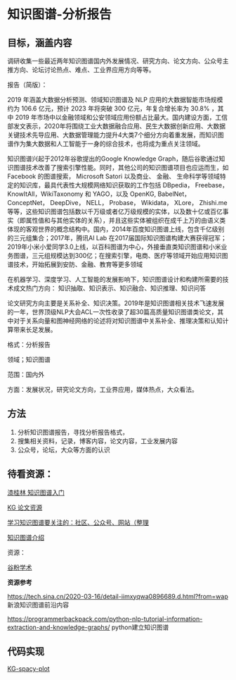 # 知识图谱-分析报告

## 目标，涵盖内容

调研收集一些最近两年知识图谱国内外发展情况、研究方向、论文方向、公众号主推方向、论坛讨论热点、难点、工业界应用方向等等。

报告（简版）：

2019 年涵盖大数据分析预测、领域知识图谱及 NLP 应用的大数据智能市场规模约为 106.6 亿元，预计 2023 年将突破 300 亿元，年复合增长率为 30.8% ，其中 2019 年市场中以金融领域和公安领域应用份额占比最大。国内建设方面，工信部发文表示，2020年将围绕工业大数据融合应用、民生大数据创新应用、大数据关键技术先导应用、大数据管理能力提升4大类7个细分方向着重发展，而知识图谱作为集大数据和人工智能于一身的综合技术，也将成为重点关注领域。

知识图谱兴起于2012年谷歌提出的Google Knowledge Graph，随后谷歌通过知识图谱技术改善了搜索引擎性能。同时，其他公司的知识图谱项目也应运而生，如Facebook 的图谱搜索， Microsoft Satori 以及商业、 金融、 生命科学等领域特定的知识库，最具代表性大规模网络知识获取的工作包括 DBpedia， Freebase， KnowItAll，WikiTaxonomy 和 YAGO，以及 OpenKG, BabelNet， ConceptNet， DeepDive， NELL， Probase， Wikidata， XLore， Zhishi.me 等等，这些知识图谱包括数以千万级或者亿万级规模的实体，以及数十亿或百亿事实（即属性值和与其他实体的关系），并且这些实体被组织在成千上万的由语义类体现的客观世界的概念结构中。国内，2014年百度知识图谱上线，包含千亿级别的三元组集合；2017年，腾讯AI Lab 在2017届国际知识图谱构建大赛获得冠军；2019年小米小爱同学3.0上线，以百科图谱为中心，外接垂直类知识图谱和小米业务图谱，三元组规模达到300亿；在搜索引擎，电商、医疗等领域开始应用知识图谱技术，开始拓展到安防、金融、教育等更多领域

在机器学习、深度学习、人工智能的发展影响下，知识图谱设计和构建所需要的技术成文热门方向： 知识抽取、知识表示、知识融合、知识推理、知识问答

论文研究方向主要是关系补全、知识决策。2019年是知识图谱相关技术飞速发展的一年，世界顶级NLP大会ACL一次性收录了超30篇高质量知识图谱类论文，其中对于关系向量和图神经网络的论述将对知识图谱中关系补全、推理决策和认知计算带来长足发展。



格式：分析报告

领域；知识图谱

范围：国内外

方面：发展状况，研究论文方向，工业界应用，媒体热点，大众看法。

## 方法

1. 分析知识图谱报告，寻找分析报告格式，
2. 搜集相关资料，记录，博客内容，论文内容，工业发展内容
3. 公众号，论坛，大众等方面的认识

## 待看资源：

[漆桂林 知识图谱入门](https://zhuanlan.zhihu.com/p/65457826)

[KG 论文资源](https://github.com/wds-seu/Knowledge-Graph-Publications)

[学习知识图谱要关注的：社区、公众号、网站（整理](https://blog.csdn.net/qq_36097334/article/details/84671697)

[知识图谱介绍](https://www.jiqizhixin.com/articles/2018-06-20-4)

资源：

[谷粉学术](https://gfsoso.99lb.net/scholar.html)

**资源参考**

https://tech.sina.cn/2020-03-16/detail-iimxyqwa0896689.d.html?from=wap  新浪知识图谱前沿内容

https://programmerbackpack.com/python-nlp-tutorial-information-extraction-and-knowledge-graphs/  python建立知识图谱

## 代码实现

[KG-spacy-plot](https://www.analyticsvidhya.com/blog/2019/10/how-to-build-knowledge-graph-text-using-spacy/)